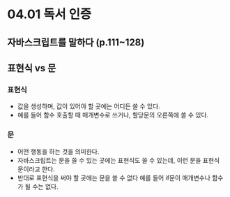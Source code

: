 # 04.01 독서 인증

## 자바스크립트를 말하다 (p.111~128)

## 표현식 vs 문 
### 표현식
- 값을 생성하며, 값이 있어야 할 곳에는 어디든 쓸 수 있다.
- 예를 들어 함수 호출할 때 매개변수로 쓰거나, 할당문의 오른쪽에 쓸 수 있다.


### 문
- 어떤 행동을 하는 것을 의미한다.
- 자바스크립트는 문을 쓸 수 있는 곳에는 표현식도 쓸 수 있는데, 이런 문을 표현식 문이라고 한다. 
- 반대로 표현식을 써야 할 곳에는 문을 쓸 수 없다  예를 들어 if문이 매개변수나 함수가 될 수는 없다. 

 